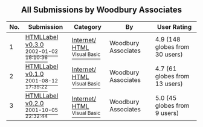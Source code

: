﻿<div align="center">

## All Submissions by Woodbury Associates

</div>

No.  | Submission | Category | By   | User Rating
---- | ---------- | -------- | ---- | -----------
1 | [HTMLLabel v0\.3\.0<br /><sup>2002-01-02 18:10:36</sup>](https://github.com/Planet-Source-Code/woodbury-associates-htmllabel-v0-3-0__1-30318) | [Internet/ HTML<br /><sup>Visual Basic</sup>](../ByCategory/internet-html__1-34.md) | Woodbury Associates | 4.9 (148 globes from 30 users)
2 | [HTMLLabel v0\.1\.0<br /><sup>2001-08-12 17:39:22</sup>](https://github.com/Planet-Source-Code/woodbury-associates-htmllabel-v0-1-0__1-26119) | [Internet/ HTML<br /><sup>Visual Basic</sup>](../ByCategory/internet-html__1-34.md) | Woodbury Associates | 4.7 (61 globes from 13 users)
3 | [HTMLLabel v0\.2\.0<br /><sup>2001-10-05 22:32:44</sup>](https://github.com/Planet-Source-Code/woodbury-associates-htmllabel-v0-2-0__1-27836) | [Internet/ HTML<br /><sup>Visual Basic</sup>](../ByCategory/internet-html__1-34.md) | Woodbury Associates | 5.0 (45 globes from 9 users)
